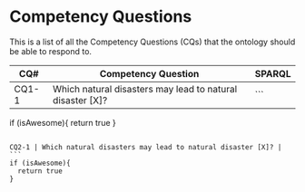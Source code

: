 # Competency Questions

This is a list of all the Competency Questions (CQs) that the ontology should be able to respond to.

CQ# | Competency Question | SPARQL
--- | ------------------- | ------
CQ1-1 | Which natural disasters may lead to natural disaster [X]? | ```
if (isAwesome){
  return true
}
```

CQ2-1 | Which natural disasters may lead to natural disaster [X]? | ```
if (isAwesome){
  return true
}
```

